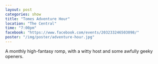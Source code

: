 ```yaml
---
layout: post
categories: show
title: "Tomes Adventure Hour"
location: "The Central"
time: "7:00pm"
facebook: "https://www.facebook.com/events/203233246503098/"
poster: "/img/poster/adventure-hour.jpg"
---
```


A monthly high-fantasy romp, with a witty host and some awfully geeky openers.